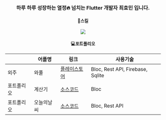 <div align=center>

  ### 하루 하루 성장하는 열정:fire: 넘치는 Flutter 개발자 최효민 입니다.
  
  #### :book:스킬
  <img src="https://img.shields.io/badge/Flutter-02569B?style=flat&logo=Flutter&logoColor=white"/>
  
  #### :computer:포트폴리오
  ||어플명|링크|사용기술|
  |--|------|---|---|
  |외주|와풀|[플레이스토어](https://play.google.com/store/apps/details?id=net.wafull)|Bloc, Rest API, Firebase, Sqlite|
  |포트폴리오|계산기|[소스코드](https://github.com/pshyomin/calculator)|Bloc|
  |포트폴리오|오늘의날씨|[소스코드](https://github.com/pshyomin/weather)|Bloc, Rest API|

</div>
